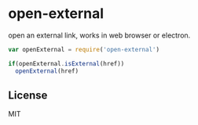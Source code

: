 # open-external

open an external link, works in web browser or electron.

``` js
var openExternal = require('open-external')

if(openExternal.isExternal(href))
  openExternal(href)

```


## License

MIT

